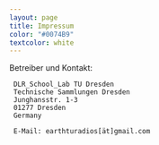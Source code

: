 ```yaml
---
layout: page
title: Impressum
color: "#0074B9"
textcolor: white
---
```

 Betreiber und Kontakt:

     DLR_School_Lab TU Dresden
     Technische Sammlungen Dresden
     Junghansstr. 1-3
     01277 Dresden
     Germany

     E-Mail: earthturadios[ät]gmail.com
